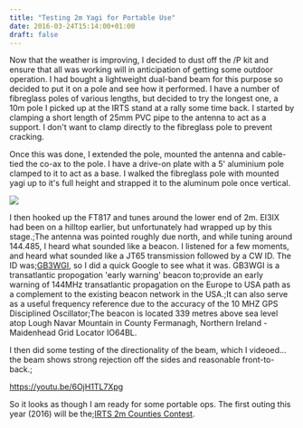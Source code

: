 ```yaml
---
title: "Testing 2m Yagi for Portable Use"
date: 2016-03-24T15:14:00+01:00
draft: false 
---
```

Now that the weather is improving, I decided to dust off the /P kit and ensure that all was working will in anticipation of getting some outdoor operation. I had bought a lightweight dual-band beam for this purpose so decided to put it on a pole and see how it performed.
I have a number of fibreglass poles of various lengths, but decided to try the longest one, a 10m pole I picked up at the IRTS stand at a rally some time back. I started by clamping a short length of 25mm PVC pipe to the antenna to act as a support. I don't want to clamp directly to the fibreglass pole to prevent cracking.

Once this was done, I extended the pole, mounted the antenna and cable-tied the co-ax to the pole. I have a drive-on plate with a 5' aluminium pole clamped to it to act as a base. I walked the fibreglass pole with mounted yagi up to it's full height and strapped it to the aluminum pole once vertical.

<img src=https://gerryk.sdf.org/site_images/DSCF4744.JPG />

I then hooked up the FT817 and tunes around the lower end of 2m. EI3IX had been on a hilltop earlier, but unfortunately had wrapped up by this stage.;The antenna was pointed roughly due north, and while tuning around 144.485, I heard what sounded like a beacon. I listened for a few moments, and heard what sounded like a JT65 transmission followed by a CW ID. The ID was;<a href=http://www.qsl.net/gb3wgi/>GB3WGI</a>, so I did a quick Google to see what it was. GB3WGI is a transatlantic propogation 'early warning' beacon to;provide an early warning of 144MHz transatlantic propagation on the Europe to USA path as a complement to the existing beacon network in the USA.;It can also serve as a useful frequency reference due to the accuracy of the 10 MHZ GPS Disciplined Oscillator;The beacon is located 339 metres above sea level atop Lough Navar Mountain in County Fermanagh, Northern Ireland - Maidenhead Grid Locator IO64BL.

I then did some testing of the directionality of the beam, which I videoed... the beam shows strong rejection off the sides and reasonable front-to-back.;

<a href=https://youtu.be/6OjH1TL7Xpg>https://youtu.be/6OjH1TL7Xpg</a>

So it looks as though I am ready for some portable ops. The first outing this year (2016) will be the;<a href=http://www.irts.ie/cgi/st.cgi?r_2mrules.html>IRTS 2m Counties Contest</a>.

